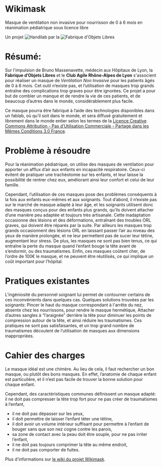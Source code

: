 Wikimask
========

Masque de ventilation non invasive  pour nourrisson de 0 à 6 mois  en réanimation pédiatrique sous licence libre

Un projet ![Handilab](http://www.fablab-lyon.fr/wp-content/uploads/2013/07/handilab_logo.png) par la ![Fabrique d'Objets Libres](http://www.fablab-lyon.fr/wp-content/uploads/2012/12/logos.jpg)

Résumé:
=======

Sur l'impulsion de Bruno Massenavette, médecin aux Hôpitaux de Lyon, la **Fabrique d’Objets Libres** et le **Club Agile Rhône-Alpes de Lyon** s'associent pour réaliser un masque de _Ventilation Non Invasive_ pour les patients âgés de 0 à 6 mois. Cet outil n’existe pas, et l’utilisation de masques trop grands entraîne des complications trop graves pour être ignorées. Ce projet a pour but de combler un manque et de rendre la vie de ces patients, et de beaucoup d’autres dans le monde, considérablement plus facile.

  Ce masque pourra être fabriqué à l’aide des technologies disponibles dans un fablab, où qu’il soit dans le monde, et sera diffusé gratuitement et librement dans le monde entier selon les termes de la [Licence Creative Commons Attribution - Pas d’Utilisation Commerciale - Partage dans les Mêmes Conditions 3.0 France](http://creativecommons.org/licenses/by-nc-sa/3.0/fr/).

Problème à résoudre
===================

Pour la réanimation pédiatrique, on utilise des masques de ventilation pour apporter un afflux d’air aux enfants en incapacité respiratoire. Ceux-ci évitent de pratiquer une trachéotomie sur les enfants, et leur laisse la possibilité de rentrer chez eux, améliorant ainsi leur confort et celui de leur famille.

Cependant, l’utilisation de ces masques pose des problèmes conséquents à la fois aux enfants eux-mêmes et aux soignants. Tout d’abord, il n’existe pas sur le marché de masque adapté à leur âge, et les soignants utilisent donc des masques conçus pour des enfants plus grands, qu’ils doivent attacher d’une manière peu adaptée et toujours très artisanale. Cette inadaptation occasionne des lésions et des déformations, entraînant des troubles ORL graves, qui doivent être réparés par la suite. Par ailleurs les masques trop grands occasionnent des lésions ORL en laissant passer l’air au niveau des yeux de manière prolongée, et ne leur permettent pas de sucer leur tétine, augmentant leur stress. De plus, les masques ne sont pas bien tenus, ce qui entraîne la perte du masque quand l’enfant bouge la tête avant de s’endormir, ou des traumatismes. Enfin, ces masques coûtent cher, de l’ordre de 100€ le masque, et ne peuvent être réutilisés, ce qui implique un coût important pour l’hôpital.

Pratiques existantes
====================

L’ingéniosité du personnel soignant lui permet de contourner certains de ces inconvénients dans quelques cas. Quelques solutions trouvées par les soignants:
Pincer le haut du masque correspondant à l'arrête du nez, absente chez les nourrissons, pour rendre le masque hermétique,
Attacher d’autres sangles à “l’araignée” derrière la tête pour diminuer les points de compression autour de la tête, et ainsi réduire les traumatismes.
Ces pratiques ne sont pas satisfaisantes, et un trop grand nombre de traumatismes découlent de l’utilisation de masques aux dimensions inappropriées.

Cahier des charges
==================

Le masque idéal est une chimère. Au lieu de cela, il faut rechercher un bon masque, ou plutôt des bons masques. En effet, l’anatomie de chaque enfant est particulière, et il n’est pas facile de trouver la bonne solution pour chaque enfant.

Cependant, des caractéristiques communes définissent un masque adapté:
il ne doit pas compresser la tête trop fort pour ne pas créer de traumatismes à l’enfant,
* il ne doit pas dépasser sur les yeux,
* il doit permettre de laisser l’enfant téter une tétine,
* il doit avoir un volume intérieur suffisant pour permettre à l’enfant de bouger sans que son nez cogne contre les parois,
* sa zone de contact avec la peau doit être souple, pour ne pas irriter l’enfant,
* il ne doit pas toujours comprimer la tête au même endroit,
* il ne doit pas comporter de fuites.

Plus d'informations sur [le wiki du projet Wikimask](https://github.com/fabriquedobjetslibres/wikimask/wiki).
